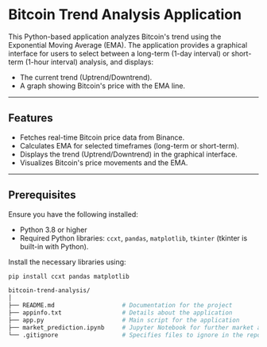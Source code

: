 # Bitcoin Trend Analysis Application

This Python-based application analyzes Bitcoin's trend using the Exponential Moving Average (EMA). The application provides a graphical interface for users to select between a long-term (1-day interval) or short-term (1-hour interval) analysis, and displays:
- The current trend (Uptrend/Downtrend).
- A graph showing Bitcoin's price with the EMA line.

---

## Features
- Fetches real-time Bitcoin price data from Binance.
- Calculates EMA for selected timeframes (long-term or short-term).
- Displays the trend (Uptrend/Downtrend) in the graphical interface.
- Visualizes Bitcoin's price movements and the EMA.

---

## Prerequisites
Ensure you have the following installed:
- Python 3.8 or higher
- Required Python libraries: `ccxt`, `pandas`, `matplotlib`, `tkinter` (tkinter is built-in with Python).

Install the necessary libraries using:
```bash
pip install ccxt pandas matplotlib

bitcoin-trend-analysis/
│
├── README.md                   # Documentation for the project
├── appinfo.txt                 # Details about the application
├── app.py                      # Main script for the application
├── market_prediction.ipynb     # Jupyter Notebook for further market analysis
└── .gitignore                  # Specifies files to ignore in the repository
